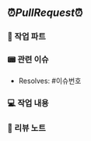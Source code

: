 ## ⏰*PullRequest*⏰

### 🎋 작업 파트
<!-- 파트 web, server를 적어주세요. -->

### 📟 관련 이슈
- Resolves: #이슈번호

### 💻 작업 내용
<!-- 작업 내용을 자유롭게 적어주세요. -->

### 📝 리뷰 노트
<!-- 질문이나 리뷰어들이 특별히 더 봐줬으면 하는 사항이 있다면 적어주세요. -->